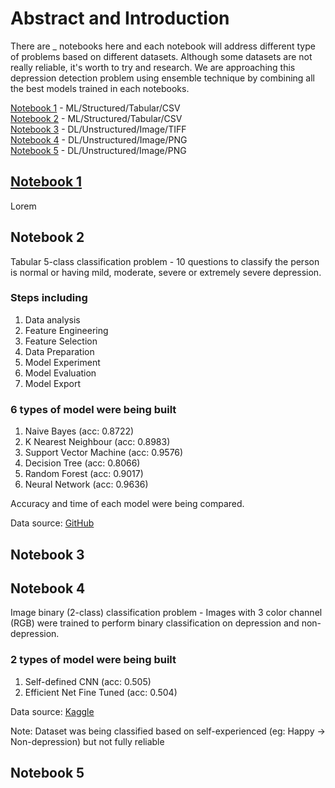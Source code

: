 # Abstract and Introduction

There are \_ notebooks here and each notebook will address different type of problems based on different datasets. Although some datasets are not really reliable, it's worth to try and research. We are approaching this depression detection problem using ensemble technique by combining all the best models trained in each notebooks.

[Notebook 1](#notebook-1) - ML/Structured/Tabular/CSV \
[Notebook 2](#notebook-2) - ML/Structured/Tabular/CSV \
[Notebook 3](#notebook-3) - DL/Unstructured/Image/TIFF \
[Notebook 4](#notebook-4) - DL/Unstructured/Image/PNG \
[Notebook 5](#notebook-5) - DL/Unstructured/Image/PNG

## [Notebook 1](./Notebook%201.ipynb)

Lorem

## Notebook 2

Tabular 5-class classification problem - 10 questions to classify the person is normal or having mild, moderate, severe or extremely severe depression.

### Steps including

1. Data analysis
2. Feature Engineering
3. Feature Selection
4. Data Preparation
5. Model Experiment
6. Model Evaluation
7. Model Export

### 6 types of model were being built

1. Naive Bayes (acc: 0.8722)
2. K Nearest Neighbour (acc: 0.8983)
3. Support Vector Machine (acc: 0.9576)
4. Decision Tree (acc: 0.8066)
5. Random Forest (acc: 0.9017)
6. Neural Network (acc: 0.9636)

Accuracy and time of each model were being compared. <br />

Data source: <a href="https://github.com/patilgirish815/Depression_Detection_Using_Machine_Learning">GitHub</a>

## Notebook 3

## Notebook 4

Image binary (2-class) classification problem - Images with 3 color channel (RGB) were trained to perform binary classification on depression and non-depression.

### 2 types of model were being built

1. Self-defined CNN (acc: 0.505)
2. Efficient Net Fine Tuned (acc: 0.504)

Data source: <a href="https://www.kaggle.com/datasets/astraszab/facial-expression-dataset-image-folders-fer2013">Kaggle</a>

Note: Dataset was being classified based on self-experienced (eg: Happy -> Non-depression) but not fully reliable

## Notebook 5
